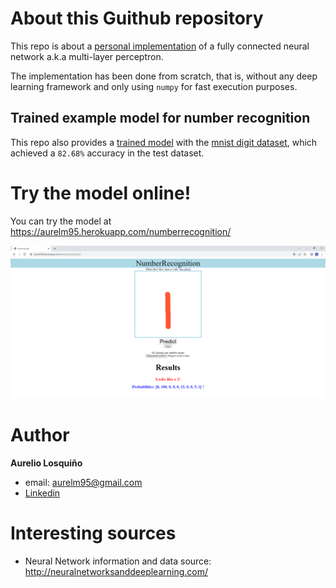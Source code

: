 # About this Guithub repository
This repo is about a [personal implementation]((/model/RedNeuronal.py)) of a fully connected neural network a.k.a multi-layer perceptron.

The implementation has been done from scratch, that is, without any deep learning framework and only using `numpy` for fast execution purposes.



## Trained example model for number recognition

This repo also provides a [trained model](/model/saved_models/red_guardada.pickle) with the [mnist digit dataset](/model/data/mnist.pkl.gz), which achieved a `82.68%` accuracy in the test dataset.

# Try the model online!

You can try the model at https://aurelm95.herokuapp.com/numberrecognition/

![](web_screenshot.PNG)

# Author
**Aurelio Losquiño** 
- email: aurelm95@gmail.com
- [Linkedin](https://es.linkedin.com/in/aurelio-losqui%C3%B1o-mu%C3%B1oz-b7284b204)

# Interesting sources

- Neural Network information and data source: http://neuralnetworksanddeeplearning.com/

